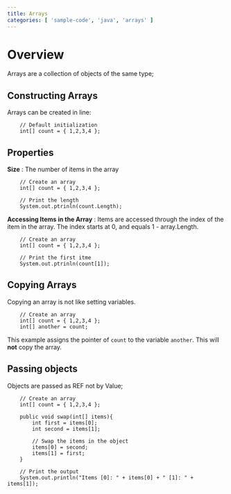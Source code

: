 ```yaml
---
title: Arrays
categories: [ 'sample-code', 'java', 'arrays' ]
---
```

# Overview

Arrays are a collection of objects of the same type;

## Constructing Arrays

Arrays can be created in line:

````
    // Default initialization
    int[] count = { 1,2,3,4 };
````

## Properties

**Size** : The number of items in the array

````
    // Create an array
    int[] count = { 1,2,3,4 };

    // Print the length
    System.out.ptrinln(count.Length);    
````

**Accessing Items in the Array** : Items are accessed through the index of the item in the array. The index starts at 0, and equals 1 - array.Length.

````
    // Create an array
    int[] count = { 1,2,3,4 };

    // Print the first itme
    System.out.ptrinln(count[1]);    
````

## Copying Arrays

Copying an array is not like setting variables. 

````
    // Create an array
    int[] count = { 1,2,3,4 };
    int[] another = count;
````
This example assigns the pointer of `count` to the variable `another`.  This will **not** copy the array.


## Passing objects

Objects are passed as REF not by Value;


````
    // Create an array
    int[] count = { 1,2,3,4 };
    
    public void swap(int[] items){
        int first = items[0];
        int second = items[1];

        // Swap the items in the object
        items[0] = second;
        items[1] = first;
    }    

    // Print the output
    System.out.println("Items [0]: " + items[0] + " [1]: " + items[1]);
````